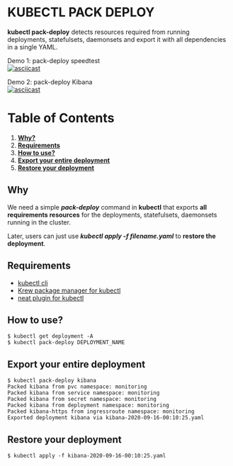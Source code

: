 # KUBECTL PACK DEPLOY
**kubectl pack-deploy** detects resources required from running deployments, statefulsets, daemonsets and export it with all dependencies in a single YAML.

Demo 1: pack-deploy speedtest  
[![asciicast](https://asciinema.org/a/7kHH3cfZtumzwY4BGNZHkqPAX.svg)](https://asciinema.org/a/7kHH3cfZtumzwY4BGNZHkqPAX)

Demo 2: pack-deploy Kibana  
[![asciicast](https://asciinema.org/a/I7ila7v7PvS48iXVzWX9Q7YTi.svg)](https://asciinema.org/a/I7ila7v7PvS48iXVzWX9Q7YTi)

# Table of Contents
1. [**Why?**](#why)
2. [**Requirements**](#requirements)
3. [**How to use?**](#how-to-use)
4. [**Export your entire deployment**](#export-your-entire-deployment)
5. [**Restore your deployment**](#restore-your-deployment)

## **Why**
We need a simple ***pack-deploy*** command in **kubectl** that exports **all requirements resources** for the deployments, statefulsets, daemonsets running in the cluster.  

Later, users can just use ***kubectl apply -f filename.yaml*** to **restore the deployment**.

## **Requirements**  
- [kubectl cli](https://github.com/kubernetes/kubectl)  
- [Krew package manager for kubectl](https://github.com/kubernetes-sigs/krew)      
- [neat plugin for kubectl](https://github.com/itaysk/kubectl-neat)  

## **How to use?**
  ```
  $ kubectl get deployment -A
  $ kubectl pack-deploy DEPLOYMENT_NAME
  ```
  
## **Export your entire deployment**  
  ```
  $ kubectl pack-deploy kibana
  Packed kibana from pvc namespace: monitoring  
  Packed kibana from service namespace: monitoring  
  Packed kibana from secret namespace: monitoring  
  Packed kibana from deployment namespace: monitoring  
  Packed kibana-https from ingressroute namespace: monitoring  
  Exported deployment kibana via kibana-2020-09-16-00:10:25.yaml
  ```

## **Restore your deployment**
  ```
  $ kubectl apply -f kibana-2020-09-16-00:10:25.yaml
  ```
